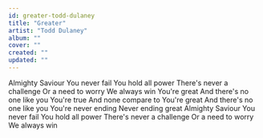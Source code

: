 ```yaml
---
id: greater-todd-dulaney
title: "Greater"
artist: "Todd Dulaney"
album: ""
cover: ""
created: ""
updated: ""
---
```


Almighty Saviour
You never fail
You hold all power
There's never a challenge
Or a need to worry
We always win
You're great
And there's no one like you
You're true
And none compare to
You're great
And there's no one like you
You're never ending
Never ending great
Almighty Saviour
You never fail
You hold all power
There's never a challenge
Or a need to worry
We always win